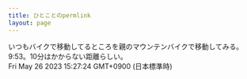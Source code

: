 ```yaml
---
title: ひとことのpermlink
layout: page
---
```

<div class="box" dt="1685082444944">
  いつもバイクで移動してるところを親のマウンテンバイクで移動してみる。9:53。10分はかからない距離らしい。
  <div class="content is-small">Fri May 26 2023 15:27:24 GMT+0900 (日本標準時)</div>
</div>